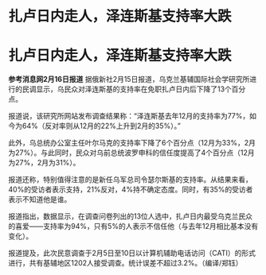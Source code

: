 # 扎卢日内走人，泽连斯基支持率大跌

# 扎卢日内走人，泽连斯基支持率大跌

**参考消息网2月16日报道**
据俄新社2月15日报道，乌克兰基辅国际社会学研究所进行的民调显示，乌民众对泽连斯基的支持率在免职扎卢日内后下降了13个百分点。

报道说，该研究所网站发布调查结果称：“泽连斯基去年12月的支持率为77%，如今为64%（反对率则从12月的22%上升到2月的35%）。”

此外，乌总统办公室主任叶尔马克的支持率下降了6个百分点（12月为33%，2月为27%）。与此同时，民众对乌前总统波罗申科的信任度提高了4个百分点（12月为27%，2月为31%）。

报道还称，特别值得注意的是新任乌军总司令瑟尔斯基的支持率。从结果来看，40%的受访者表示支持，21%反对，4%持不确定态度。同时，有35%的受访者表示不知道他是谁。

报道指出，数据显示，在调查问卷列出的13位人选中，扎卢日内最受乌克兰民众的喜爱——支持率为94%，只有5%的人表示不信任他（与去年12月相比基本没有变化）。

报道提及，此次民意调查于2月5日至10日以计算机辅助电话访问（CATI）的形式进行，共有基辅地区1202人接受调查。统计误差不超过3.2%。（编译/郑钰）

